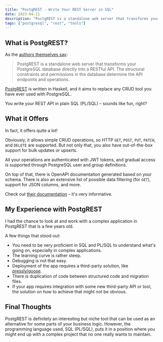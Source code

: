 ```yaml
---
title: "PostgREST - Write Your REST Server in SQL"
date: 2023-04-11
description: "PostgREST is a standalone web server that transforms your PostgreSQL database directly into a RESTful API."
tags: ["postgresql", "rest", "tools"]
---
```


## What is PostgREST?
As the [authors themselves say](https://postgrest.org/en/stable/index.html):
> PostgREST is a standalone web server that transforms your PostgreSQL database directly into a RESTful API. The structural constraints and permissions in the database determine the API endpoints and operations.

[PostgREST](https://postgrest.org/) is written in Haskell, and it aims to replace any CRUD tool you have ever used with PostgreSQL.

You write your REST API in plain SQL (PL/SQL) – sounds like fun, right?

## What it Offers
In fact, it offers quite a lot!

Obviously, it allows simple CRUD operations, so HTTP `GET`, `POST`, `PUT`, `PATCH`, and `DELETE` are supported. But not only that, you also have out-of-the-box support for bulk updates or upserts.

All your operations are authenticated with JWT tokens, and gradual access is supported through PostgreSQL user and group definitions.

On top of that, there is OpenAPI documentation generated based on your schema. There is also an extensive list of possible data filtering (for `GET`), support for JSON columns, and more.

Check out [their documentation](https://postgrest.org/en/stable/index.html) – it's very informative.

## My Experience with PostgREST
I had the chance to look at and work with a complex application in PostgREST that is a few years old.

A few things that stood out:

* You need to be very proficient in SQL and PL/SQL to understand what's going on, especially in complex applications.
* The learning curve is rather steep.
* Debugging is not that easy.
* Deployment of the app requires a third-party solution, like [pressly/goose](https://github.com/pressly/goose).
* There is duplication of code between structured code and migration files.
* If your app requires integration with some new third-party API or tool, the solution on how to achieve that might not be obvious.

## Final Thoughts
PostgREST is definitely an interesting but niche tool that can be used as an alternative for some parts of your business logic. However, the programming language used, SQL (PL/SQL), puts it in a position where you might end up with a complex project that no one really wants to maintain.
